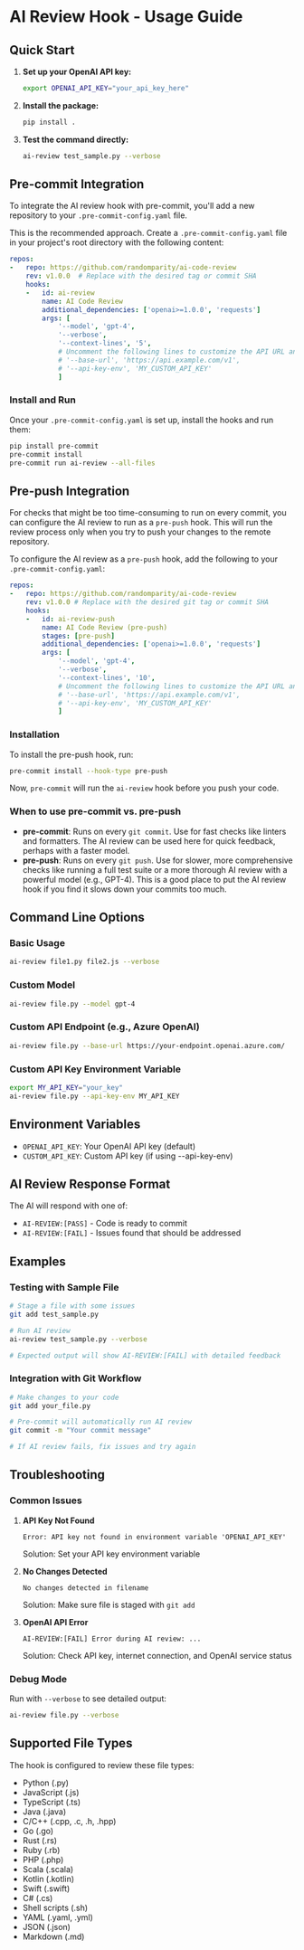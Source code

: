# AI Review Hook - Usage Guide

## Quick Start

1. **Set up your OpenAI API key:**
   ```bash
   export OPENAI_API_KEY="your_api_key_here"
   ```

2. **Install the package:**
   ```bash
   pip install .
   ```

3. **Test the command directly:**
   ```bash
   ai-review test_sample.py --verbose
   ```

## Pre-commit Integration

To integrate the AI review hook with pre-commit, you'll add a new repository to your `.pre-commit-config.yaml` file.

This is the recommended approach. Create a `.pre-commit-config.yaml` file in your project's root directory with the following content:

```yaml
repos:
-   repo: https://github.com/randomparity/ai-code-review
    rev: v1.0.0  # Replace with the desired tag or commit SHA
    hooks:
    -   id: ai-review
        name: AI Code Review
        additional_dependencies: ['openai>=1.0.0', 'requests']
        args: [
            '--model', 'gpt-4', 
            '--verbose', 
            '--context-lines', '5',
            # Uncomment the following lines to customize the API URL and key
            # '--base-url', 'https://api.example.com/v1',
            # '--api-key-env', 'MY_CUSTOM_API_KEY'
            ]
```

### Install and Run

Once your `.pre-commit-config.yaml` is set up, install the hooks and run them:

```bash
pip install pre-commit
pre-commit install
pre-commit run ai-review --all-files
```

## Pre-push Integration

For checks that might be too time-consuming to run on every commit, you can configure the AI review to run as a `pre-push` hook. This will run the review process only when you try to push your changes to the remote repository.

To configure the AI review as a `pre-push` hook, add the following to your `.pre-commit-config.yaml`:

```yaml
repos:
-   repo: https://github.com/randomparity/ai-code-review
    rev: v1.0.0 # Replace with the desired git tag or commit SHA
    hooks:
    -   id: ai-review-push
        name: AI Code Review (pre-push)
        stages: [pre-push]
        additional_dependencies: ['openai>=1.0.0', 'requests']
        args: [
            '--model', 'gpt-4', 
            '--verbose',
            '--context-lines', '10',
            # Uncomment the following lines to customize the API URL and key
            # '--base-url', 'https://api.example.com/v1',
            # '--api-key-env', 'MY_CUSTOM_API_KEY'
            ]
```

### Installation

To install the pre-push hook, run:

```bash
pre-commit install --hook-type pre-push
```

Now, `pre-commit` will run the `ai-review` hook before you push your code.

### When to use pre-commit vs. pre-push

*   **pre-commit**: Runs on every `git commit`. Use for fast checks like linters and formatters. The AI review can be used here for quick feedback, perhaps with a faster model.
*   **pre-push**: Runs on every `git push`. Use for slower, more comprehensive checks like running a full test suite or a more thorough AI review with a powerful model (e.g., GPT-4). This is a good place to put the AI review hook if you find it slows down your commits too much.

## Command Line Options

### Basic Usage
```bash
ai-review file1.py file2.js --verbose
```

### Custom Model
```bash
ai-review file.py --model gpt-4
```

### Custom API Endpoint (e.g., Azure OpenAI)
```bash
ai-review file.py --base-url https://your-endpoint.openai.azure.com/
```

### Custom API Key Environment Variable
```bash
export MY_API_KEY="your_key"
ai-review file.py --api-key-env MY_API_KEY
```


## Environment Variables

- `OPENAI_API_KEY`: Your OpenAI API key (default)
- `CUSTOM_API_KEY`: Custom API key (if using --api-key-env)

## AI Review Response Format

The AI will respond with one of:
- `AI-REVIEW:[PASS]` - Code is ready to commit
- `AI-REVIEW:[FAIL]` - Issues found that should be addressed

## Examples

### Testing with Sample File
```bash
# Stage a file with some issues
git add test_sample.py

# Run AI review
ai-review test_sample.py --verbose

# Expected output will show AI-REVIEW:[FAIL] with detailed feedback
```

### Integration with Git Workflow
```bash
# Make changes to your code
git add your_file.py

# Pre-commit will automatically run AI review
git commit -m "Your commit message"

# If AI review fails, fix issues and try again
```

## Troubleshooting

### Common Issues

1. **API Key Not Found**
   ```
   Error: API key not found in environment variable 'OPENAI_API_KEY'
   ```
   Solution: Set your API key environment variable

2. **No Changes Detected**
   ```
   No changes detected in filename
   ```
   Solution: Make sure file is staged with `git add`

3. **OpenAI API Error**
   ```
   AI-REVIEW:[FAIL] Error during AI review: ...
   ```
   Solution: Check API key, internet connection, and OpenAI service status

### Debug Mode
Run with `--verbose` to see detailed output:
```bash
ai-review file.py --verbose
```

## Supported File Types

The hook is configured to review these file types:
- Python (.py)
- JavaScript (.js)
- TypeScript (.ts)
- Java (.java)
- C/C++ (.cpp, .c, .h, .hpp)
- Go (.go)
- Rust (.rs)
- Ruby (.rb)
- PHP (.php)
- Scala (.scala)
- Kotlin (.kotlin)
- Swift (.swift)
- C# (.cs)
- Shell scripts (.sh)
- YAML (.yaml, .yml)
- JSON (.json)
- Markdown (.md)
